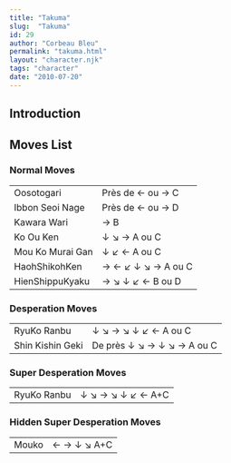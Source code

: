 ```yaml
---
title: "Takuma"
slug:  "Takuma"
id: 29
author: "Corbeau Bleu"
permalink: "takuma.html"
layout: "character.njk"
tags: "character"
date: "2010-07-20"
---
```


## Introduction

## Moves List

### Normal Moves

|                  |                    |
|------------------|--------------------|
| Oosotogari       | Près de ← ou → C   |
| Ibbon Seoi Nage  | Près de ← ou → D   |
| Kawara Wari      | → B                |
| Ko Ou Ken        | ↓ ↘ → A ou C       |
| Mou Ko Murai Gan | ↓ ↙ ← A ou C       |
| HaohShikohKen    | → ← ↙ ↓ ↘ → A ou C |
| HienShippuKyaku  | → ↘ ↓ ↙ ← B ou D   |

### Desperation Moves

|                  |                            |
|------------------|----------------------------|
| RyuKo Ranbu      | ↓ ↘ → ↘ ↓ ↙ ← A ou C       |
| Shin Kishin Geki | De près ↓ ↘ → ↓ ↘ → A ou C |

### Super Desperation Moves

|             |                   |
|-------------|-------------------|
| RyuKo Ranbu | ↓ ↘ → ↘ ↓ ↙ ← A+C |

### Hidden Super Desperation Moves

|       |             |
|-------|-------------|
| Mouko | ← → ↓ ↘ A+C |

